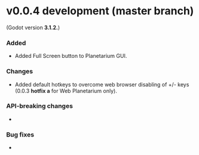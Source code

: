 # v0.0.4 development (master branch)
(Godot version **3.1.2.**)

### Added
* Added Full Screen button to Planetarium GUI.

### Changes
* Added default hotkeys to overcome web browser disabling of +/- keys (0.0.3 **hotfix a** for Web Planetarium only).

### API-breaking changes
* 

### Bug fixes
* 
